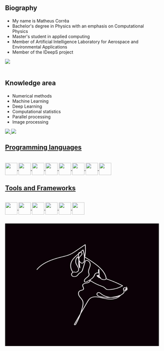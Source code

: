## <p>Biography</p>

<body>
<ul>
<li>My name is Matheus Corrêa </li>
<li>Bachelor's degree in Physics with an emphasis on Computational Physics </li>
<li>Master's student in applied computing </li>
<li> Member of Artificial Intelligence Laboratory for Aerospace and Environmental Applications </li>
<li> Member of the IDeepS project </li>
</ul>
</body>

<div class="contato">
  <a href="www.linkedin.com/in/matheus-corrêa-domingos-1080b6119"><img src="https://img.shields.io/badge/-LinkedIn-%230077B5?style=for-the-badge&logo=linkedin&logoColor=white" target="_blank" ></a>
</div><br>

 ## <p>Knowledge area</p>

* Numerical methods
* Machine Learning
* Deep Learning
* Computational statistics
* Parallel processing
* Image processing
  
<div class="github_status"style="display: inline_block">
  <a href="https://github.com/matheuscorrea7">
  <img height="180em" src="https://github-readme-stats.vercel.app/api?username=matheuscorrea7&show_icons=true&theme=tokyonight&include_all_commits=true&count_private=true"/>
  <img height="180em" src="https://github-readme-stats.vercel.app/api/top-langs/?username=matheuscorrea7&layout=compact&langs_count=7&theme=tokyonight"/>
 </div>
  

## <p>Programming languages </p>
<div class="stacks" style="display: inline_block"><br>         
  <img align="center" height="40px" width="40px" src="https://cdn.jsdelivr.net/gh/devicons/devicon/icons/python/python-original-wordmark.svg" />
  <img align="center" height="40px" width="40px" src="https://cdn.jsdelivr.net/gh/devicons/devicon@latest/icons/c/c-original.svg" />
  <img align="center" height="40px" width="40px" src="https://cdn.jsdelivr.net/gh/devicons/devicon@latest/icons/cplusplus/cplusplus-original.svg" />
  <img align="center" height="40px" width="40px" src="https://cdn.jsdelivr.net/gh/devicons/devicon@latest/icons/csharp/csharp-original.svg" />
  <img align="center" height="40px" width="40px" src="https://cdn.jsdelivr.net/gh/devicons/devicon@latest/icons/java/java-original.svg" />
  <img align="center" height="40px" width="40px" src="https://cdn.jsdelivr.net/gh/devicons/devicon/icons/css3/css3-plain.svg" />
  <img align="center" height="40px" width="40px" src="https://cdn.jsdelivr.net/gh/devicons/devicon@latest/icons/javascript/javascript-original.svg" />
  <img align="center" height="40px" width="40px" src="https://cdn.jsdelivr.net/gh/devicons/devicon@latest/icons/fortran/fortran-original.svg" />
          
          
          
          
  
  <!--<img align="center" height="40px" width="40px" src="https://cdn.jsdelivr.net/gh/devicons/devicon/icons/html5/html5-plain.svg" />          
  <img align="center" height="40px" width="40px" src="https://cdn.jsdelivr.net/gh/devicons/devicon/icons/css3/css3-plain.svg" />-->        
</div>

## Tools and Frameworks

<div class="stacks" style="display: inline_block"><br>         
  <img align="center" height="40px" width="40px" src="https://cdn.jsdelivr.net/gh/devicons/devicon@latest/icons/vscode/vscode-original.svg" />       
  <img align="center" height="40px" width="40px" src="https://cdn.jsdelivr.net/gh/devicons/devicon@latest/icons/jupyter/jupyter-original.svg" />
  <img align="center" height="40px" width="40px" src="https://cdn.jsdelivr.net/gh/devicons/devicon@latest/icons/kaggle/kaggle-original.svg" />
  <img align="center" height="40px" width="40px" src="https://cdn.jsdelivr.net/gh/devicons/devicon@latest/icons/linux/linux-original.svg" />
  <img align="center" height="40px" width="40px" src="https://cdn.jsdelivr.net/gh/devicons/devicon@latest/icons/windows11/windows11-original.svg" />
  <img align="center" height="40px" width="40px" src="https://cdn.jsdelivr.net/gh/devicons/devicon@latest/icons/bash/bash-original.svg" />   
</div>

## 
<div>
  <img
  src="drawing-7821641_1280.jpg"
  width="1360"
  height="400" />
</div>
